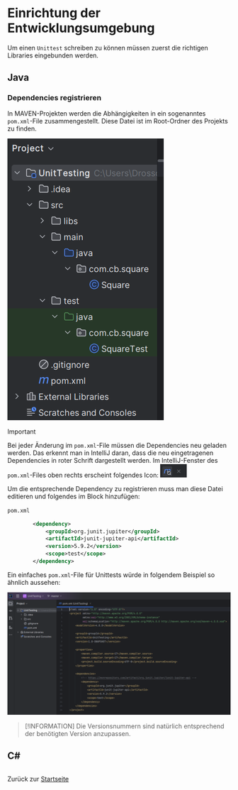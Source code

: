 # Einrichtung der Entwicklungsumgebung

Um einen `Unittest` schreiben zu können müssen zuerst die richtigen Libraries eingebunden werden.

## Java

### Dependencies registrieren

In MAVEN-Projekten werden die Abhängigkeiten in ein sogenanntes `pom.xml`-File zusammengestellt. Diese Datei ist im Root-Ordner des Projekts zu finden.

![Projektstruktur mit POM-File](img/projektstruktur.png)

> [!IMPORTANT]
> Bei jeder Änderung im `pom.xml`-File müssen die Dependencies neu geladen werden. Das erkennt man in IntelliJ daran, dass die neu eingetragenen Dependencies in roter Schrift dargestellt werden. 
> Im IntelliJ-Fenster des `pom.xml`-Files oben rechts erscheint folgendes Icon: ![Maven-Dependencies aktualisieren](img/maven-dependencies-aktualisieren.png)

Um die entsprechende Dependency zu registrieren muss man diese Datei editieren und folgendes im Block <dependencies> hinzufügen:

`pom.xml`
```xml
        <dependency>
            <groupId>org.junit.jupiter</groupId>
            <artifactId>junit-jupiter-api</artifactId>
            <version>5.9.2</version>
            <scope>test</scope>
        </dependency>
```

Ein einfaches `pom.xml`-File für Unittests würde in folgendem Beispiel so ähnlich aussehen:

![POM-File-Beispiel](img/pom-file.png)

> [!INFORMATION]
> Die Versionsnummern sind natürlich entsprechend der benötigten Version anzupassen.

## C#

```c#

```

Zurück zur [Startseite](README.md)